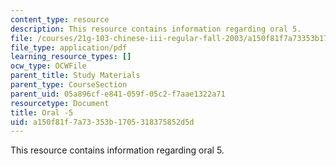 ```yaml
---
content_type: resource
description: This resource contains information regarding oral 5.
file: /courses/21g-103-chinese-iii-regular-fall-2003/a150f81f7a73353b1705318375852d5d_MIT21G_103F03_oral_5.pdf
file_type: application/pdf
learning_resource_types: []
ocw_type: OCWFile
parent_title: Study Materials
parent_type: CourseSection
parent_uid: 05a896cf-e841-059f-05c2-f7aae1322a71
resourcetype: Document
title: Oral -5
uid: a150f81f-7a73-353b-1705-318375852d5d
---
```

This resource contains information regarding oral 5.

